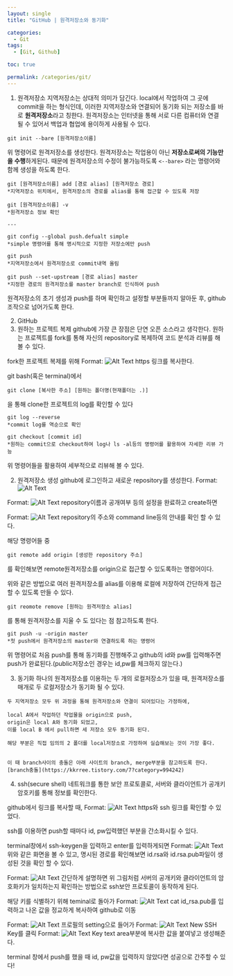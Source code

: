 ```yaml
---
layout: single
title: "GitHub | 원격저장소와 동기화" 

categories:
  - Git
tags:
  - [Git, Github]

toc: true

permalink: /categories/git/
---
```


1. 원격저장소 
 지역저장소는 상대적 의미가 담긴다.
 local에서 작업하여 그 곳에 commit을 하는 형식인데,
 이러한 지역저장소와 연결되어 동기화 되는 저장소를 바로 **원격저장소**라고 칭한다.
 원격저장소는 인터넷을 통해 서로 다른 컴퓨터와 연결 될 수 있어서 백업과 협업에 용이하게 사용될 수 있다.


~~~
git init --bare [원격저장소이름] 
~~~
 위 명령어로 원격저장소를 생성한다.
 원격저장소는 작업용이 아닌 **저장소로써의 기능만을 수행**하게된다.
 때문에 원격저장소의 수정이 불가능하도록 `<--bare>` 라는 명령어와 함께 생성을 하도록 한다.

~~~
git [원격저장소이름] add [경로 alias] [원격저장소 경로]
*지역저장소 위치에서, 원격저장소의 경로를 alias를 통해 접근할 수 있도록 저장

git [원격저장소이름] -v
*원격저장소 정보 확인 

---

git config --global push.defualt simple
*simple 명령어를 통해 명시적으로 지정한 저장소에만 push

git push
*지역저장소에서 원격저장소로 commit내역 올림

git push --set-upstream [경로 alias] master
*지정한 경로의 원격저장소를 master branch로 인식하여 push
~~~
 원격저장소의 초기 생성과 push를 하며 확인하고 설정할 부분들까지 알아둔 후, github 조작으로 넘어가도록 한다.


2. GitHub 
 1. 원하는 프로젝트 복제
   github에 가장 큰 장점은 단연 오픈 소스라고 생각한다.
   원하는 프로젝트를 fork를 통해 자신의 repository로 복제하여 코드 분석과 리뷰를 해볼 수 있다.

   fork한 프로젝트 복제를 위해 
   Format: ![Alt Text](assets/images/20220308/1.png)
   https 링크를 복사한다.

   git bash(혹은 terminal)에서 
   ~~~
   git clone [복사한 주소] [원하는 폴더명(현재폴더는 .)]
   ~~~
   을 통해 clone한 프로젝트의 log를 확인할 수 있다

   
   ~~~
   git log --reverse
   *commit log를 역순으로 확인

   git checkout [commit id]
   *원하는 commit으로 checkout하여 log나 ls -al등의 명령어를 활용하여 자세한 리뷰 가능
   ~~~
   위 명령어들을 활용하여 세부적으로 리뷰해 볼 수 있다.

  
  2. 원격저장소 생성
   github에 로그인하고 새로운 repository를 생성한다.
   Format: ![Alt Text](assets/images/20220308/2.png)
   
   Format: ![Alt Text](assets/images/20220308/3.png)
   repository이름과 공개여부 등의 설정을 완료하고 create하면 

   Format: ![Alt Text](assets/images/20220308/4.png)
   repository의 주소와 command line등의 안내를 확인 할 수 있다.
   
   해당 명령어들 중 
   ~~~
   git remote add origin [생성한 repository 주소]
   ~~~
   를 확인해보면 remote원격저장소를 origin으로 접근할 수 있도록하는 명령어이다.

   위와 같은 방법으로 여러 원격저장소를 alias를 이용해 로컬에 저장하여 간단하게 접근할 수 있도록 만들 수 있다.

   ~~~
   git reomote remove [원하는 원격저장소 alias]
   ~~~
   를 통해 원격저장소를 지울 수 도 있다는 점 참고하도록 한다.


   ~~~
   git push -u -origin master
   *첫 push에서 원격저장소의 master와 연결하도록 하는 명령어
   ~~~
   위 명령어로 처음 push를 통해 동기화를 진행해주고 github의 id와 pw를 입력해주면 push가 완료된다.(public저장소인 경우는 id,pw를 체크하지 않는다.)
   

  3. 동기화
    하나의 원격저장소를 이용하는 두 개의 로컬저장소가 있을 때, 원격저장소를 매개로 두 로컬저장소가 동기화 될 수 있다.

    두 지역저장소 모두 위 과정을 통해 원격저장소와 연결이 되어있다는 가정하에,
    
    local A에서 작업하던 작업물을 origin으로 push,
    origin은 local A와 동기화 되었고,
    이를 local B 에서 pull하면 세 저장소 모두 동기화 된다.

    해당 부분은 직접 임의의 2 폴더를 local저장소로 가정하여 실습해보는 것이 가장 좋다.
    

    이 때 branch사이의 충돌은 아래 사이트의 branch, merge부분을 참고하도록 한다.
    [branch충돌](https://kkrree.tistory.com/7?category=994242)


  4. ssh(secure shell)
   네트워크를 통한 보안 프로토콜로, 서버와 클라이언트가 공개키 암호키를 통해 정보를 확인한다.

   github에서 링크를 복사할 때,
   Format: ![Alt Text](assets/images/20220308/5.png)
   https와 ssh 링크를 확인할 수 있었다.

   ssh를 이용하면 push할 때마다 id, pw입력했던 부분을 간소화시킬 수 있다.
   
   terminal창에서 ssh-keygen을 입력하고 enter를 입력하게되면
   Format: ![Alt Text](assets/images/20220308/6.png)
   위와 같은 화면을 볼 수 있고, 명시된 경로를 확인해보면 id.rsa와 id.rsa.pub파일이 생성된 것을 확인 할 수 있다.

   Format: ![Alt Text](assets/images/20220308/7.png)
   간단하게 설명하면 위 그림처럼 서버의 공개키와 클라이언트의 암호화키가 일치하는지 확인하는 방법으로 ssh보안 프로토콜이 동작하게 된다.

   해당 키를 식별하기 위해 teminal로 돌아가
   Format: ![Alt Text](assets/images/20220308/8.png)
   cat id_rsa.pub를 입력하고 나온 값을 정교하게 복사하여 github로 이동

   Format: ![Alt Text](assets/images/20220308/9.png)
   프로필의 setting으로 들어가
   Format: ![Alt Text](assets/images/20220308/10.png)
   New SSH Key를 클릭
   Format: ![Alt Text](assets/images/20220308/11.png)
   Key text area부분에 복사한 값을 붙여넣고 생성해준다.


   terminal 창에서 push를 했을 때 id, pw값을 입력하지 않았다면 성공으로 간주할 수 있다!










    














